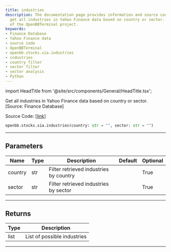 ```yaml
---
title: industries
description: The documentation page provides information and source code on how to
  get all industries in Yahoo Finance data based on country or sector. This is part
  of the OpenBBTerminal project.
keywords:
- Finance Database
- Yahoo Finance data
- source code
- OpenBBTerminal
- openbb.stocks.sia.industries
- industries
- country filter
- sector filter
- sector analysis
- Python
---
```


import HeadTitle from '@site/src/components/General/HeadTitle.tsx';

<HeadTitle title="stocks.sia.industries - Reference | OpenBB SDK Docs" />

Get all industries in Yahoo Finance data based on country or sector. [Source: Finance Database]

Source Code: [[link](https://github.com/OpenBB-finance/OpenBBTerminal/tree/main/openbb_terminal/stocks/sector_industry_analysis/financedatabase_model.py#L69)]

```python
openbb.stocks.sia.industries(country: str = "", sector: str = "")
```

---

## Parameters

| Name | Type | Description | Default | Optional |
| ---- | ---- | ----------- | ------- | -------- |
| country | str | Filter retrieved industries by country |  | True |
| sector | str | Filter retrieved industries by sector |  | True |


---

## Returns

| Type | Description |
| ---- | ----------- |
| list | List of possible industries |
---

